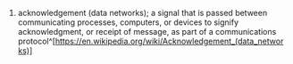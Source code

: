 1. acknowledgement (data networks); a signal that is passed between communicating processes, computers, or devices to signify acknowledgment, or receipt of message, as part of a communications protocol^[https://en.wikipedia.org/wiki/Acknowledgement_(data_networks)]